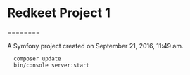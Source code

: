 # Redkeet Project 1
========

A Symfony project created on September 21, 2016, 11:49 am.

```bash
  composer update
  bin/console server:start
```

